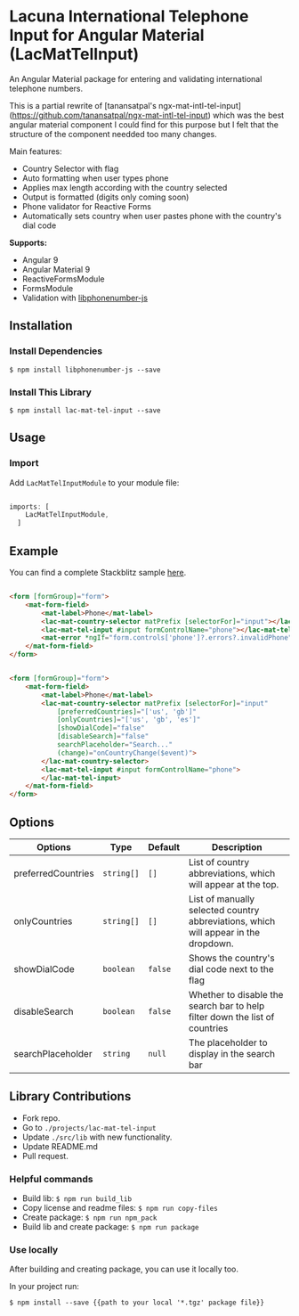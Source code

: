# Lacuna International Telephone Input for Angular Material (LacMatTelInput)

An Angular Material package for entering and validating international telephone numbers. 

This is a partial rewrite of [tanansatpal's ngx-mat-intl-tel-input] (https://github.com/tanansatpal/ngx-mat-intl-tel-input) which was the best angular material component I could find for this purpose 
but I felt that the structure of the component needded too many changes.

Main features: 

- Country Selector with flag
- Auto formatting when user types phone
- Applies max length according with the country selected
- Output is formatted (digits only coming soon)
- Phone validator for Reactive Forms
- Automatically sets country when user pastes phone with the country's dial code

**Supports:**

- Angular 9
- Angular Material 9
- ReactiveFormsModule
- FormsModule
- Validation with [libphonenumber-js](https://github.com/catamphetamine/libphonenumber-js)

## Installation

### Install Dependencies

```$ npm install libphonenumber-js --save```

### Install This Library

```$ npm install lac-mat-tel-input --save```

## Usage

### Import

Add ```LacMatTelInputModule``` to your module file:

```javascript

imports: [
    LacMatTelInputModule,
  ]

```

## Example

You can find a complete Stackblitz sample [here](https://stackblitz.com/edit/lac-mat-tel-input-sample).

```html

<form [formGroup]="form">
	<mat-form-field>
		<mat-label>Phone</mat-label>
		<lac-mat-country-selector matPrefix [selectorFor]="input"></lac-mat-country-selector>
		<lac-mat-tel-input #input formControlName="phone"></lac-mat-tel-input>
		<mat-error *ngIf="form.controls['phone']?.errors?.invalidPhone">Invalid phone</mat-error>
    </mat-form-field>
</form>

```

```html

<form [formGroup]="form">
	<mat-form-field>
		<mat-label>Phone</mat-label>
		<lac-mat-country-selector matPrefix [selectorFor]="input"
			[preferredCountries]="['us', 'gb']"
			[onlyCountries]="['us', 'gb', 'es']"
			[showDialCode]="false"
			[disableSearch]="false"
			searchPlaceholder="Search..."
			(change)="onCountryChange($event)">
		</lac-mat-country-selector>
		<lac-mat-tel-input #input formControlName="phone">
		</lac-mat-tel-input>
    </mat-form-field>
</form>

```

## Options

| Options                       | Type                   | Default            | Description                                                                         |
| ------------------------------|------------------------|--------------------|-------------------------------------------------------------------------------------|
| preferredCountries            | ```string[]```         | ```[]```           | List of country abbreviations, which will appear at the top.                        |
| onlyCountries                 | ```string[]```         | ```[]```           | List of manually selected country abbreviations, which will appear in the dropdown. |
| showDialCode             		| ```boolean```          | ```false```        | Shows the country's dial code next to the flag                      				|
| disableSearch                 | ```boolean```          | ```false```        | Whether to disable the search bar to help filter down the list of countries         |
| searchPlaceholder             | ```string```           | ```null```         | The placeholder to display in the search bar 										|

## Library Contributions

- Fork repo.
- Go to ```./projects/lac-mat-tel-input```
- Update ```./src/lib``` with new functionality.
- Update README.md
- Pull request.

### Helpful commands

- Build lib: ```$ npm run build_lib```
- Copy license and readme files: ```$ npm run copy-files```
- Create package: ```$ npm run npm_pack```
- Build lib and create package: ```$ npm run package```

### Use locally

After building and creating package, you can use it locally too.

In your project run:

```$ npm install --save {{path to your local '*.tgz' package file}}```
